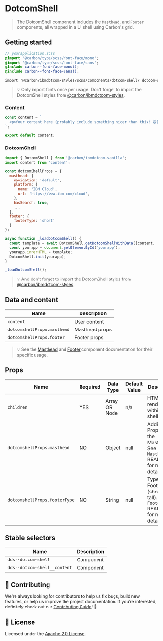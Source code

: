 # DotcomShell

> The DotcomShell component includes the `Masthead`, and `Footer` components,
> all wrapped in a UI shell using Carbon's grid.

## Getting started

```scss
// yourapplication.scss
@import '@carbon/type/scss/font-face/mono';
@import '@carbon/type/scss/font-face/sans';
@include carbon--font-face-mono();
@include carbon--font-face-sans();

import '@carbon/ibmdotcom-styles/scss/components/dotcom-shell/_dotcom-shell.scss';
```

> 💡 Only import fonts once per usage. Don't forget to import the DotcomShell
> styles from
> [@carbon/ibmdotcom-styles](https://github.com/carbon-design-system/carbon-for-ibm-dotcom/blob/master/packages/styles).

### Content

```javascript
const content = `
  <p>Your content here (probably include something nicer than this! 😄)</p>
`;

export default content;
```

### DotcomShell

```javascript
import { DotcomShell } from '@carbon/ibmdotcom-vanilla';
import content from 'content';

const dotcomShellProps = {
  masthead: {
    navigation: 'default',
    platform: {
      name: 'IBM Cloud',
      url: 'https://www.ibm.com/cloud',
    },
    hasSearch: true,
    ...
  },
  footer: {
    footerType: 'short'
  }
};

async function _loadDotcomShell() {
  const template = await DotcomShell.getDotcomShellWithData({content, ...dotcomShellProps});
  const yourapp = document.getElementById('yourapp');
  yourapp.innerHTML = template;
  DotcomShell.init(yourapp);
}

_loadDotcomShell();
```

> 💡 And don't forget to import the DotcomShell styles from
> [@carbon/ibmdotcom-styles](/packages/styles).

## Data and content

| Name                        | Description    |
| --------------------------- | -------------- |
| `content`                   | User content   |
| `dotcomshellProps.masthead` | Masthead props |
| `dotcomshellProps.footer`   | Footer props   |

> 💡 See the
> [Masthead](https://github.com/carbon-design-system/carbon-for-ibm-dotcom/tree/master/packages/vanilla/src/components/masthead)
> and
> [Footer](https://github.com/carbon-design-system/carbon-for-ibm-dotcom/tree/master/packages/vanilla/src/components/footer)
> component documentation for their specific usage.

## Props

| Name                          | Required | Data Type     | Default Value | Description                                                                   |
| ----------------------------- | -------- | ------------- | ------------- | ----------------------------------------------------------------------------- |
| `children`                    | YES      | Array OR Node | n/a           | HTML to render within the UI shell                                            |
| `dotcomshellProps.masthead`   | NO       | Object        | null          | Additional Props for the Masthead. See `Masthead` README.md for more details. |
| `dotcomshellProps.footerType` | NO       | String        | null          | Type of Footer (short OR tall). See `Footer` README.md for more details.      |

## Stable selectors

| Name                         | Description |
| ---------------------------- | ----------- |
| `dds--dotcom-shell`          | Component   |
| `dds--dotcom-shell__content` | Component   |

## 🙌 Contributing

We're always looking for contributors to help us fix bugs, build new features,
or help us improve the project documentation. If you're interested, definitely
check out our [Contributing Guide](/.github/CONTRIBUTING.md)! 👀

## 📝 License

Licensed under the [Apache 2.0 License](/LICENSE).
